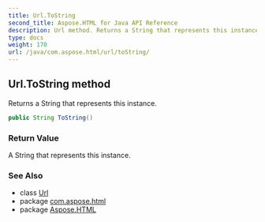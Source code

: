 ```yaml
---
title: Url.ToString
second_title: Aspose.HTML for Java API Reference
description: Url method. Returns a String that represents this instance
type: docs
weight: 170
url: /java/com.aspose.html/url/toString/
---
```

## Url.ToString method

Returns a String that represents this instance.

```java
public String ToString()
```

### Return Value

A String that represents this instance.

### See Also

* class [Url](../)
* package [com.aspose.html](../../url/)
* package [Aspose.HTML](../../../)
